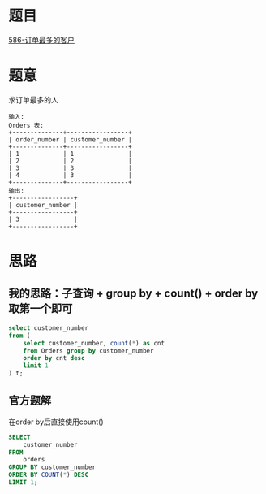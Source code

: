 # 题目
[586-订单最多的客户](https://leetcode-cn.com/problems/customer-placing-the-largest-number-of-orders/)


# 题意
求订单最多的人
```
输入: 
Orders 表:
+--------------+-----------------+
| order_number | customer_number |
+--------------+-----------------+
| 1            | 1               |
| 2            | 2               |
| 3            | 3               |
| 4            | 3               |
+--------------+-----------------+
输出: 
+-----------------+
| customer_number |
+-----------------+
| 3               |
+-----------------+
```


# 思路


## 我的思路：子查询 + group by + count() + order by 取第一个即可
```sql
select customer_number 
from (
    select customer_number, count(*) as cnt 
    from Orders group by customer_number 
    order by cnt desc 
    limit 1
) t;
```

## 官方题解
在order by后直接使用count()
```sql
SELECT
    customer_number
FROM
    orders
GROUP BY customer_number
ORDER BY COUNT(*) DESC
LIMIT 1;
```